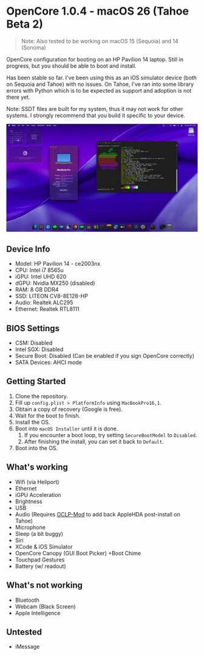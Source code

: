 # OpenCore 1.0.4 - macOS 26 (Tahoe Beta 2)

> Note: Also tested to be working on macOS 15 (Sequoia) and 14 (Sonoma)

OpenCore configuration for booting on an HP Pavilion 14 laptop.
Still in progress, but you should be able to boot and install.

Has been stable so far. I've been using this as an iOS simulator device (both on Sequoia and Tahoe) with no issues. On Tahoe, I've ran into some library errors with Python which is to be expected as support and adoption is not there yet.

Note: SSDT files are built for my system, thus it may not work for other systems. I strongly recommend that you build it specific to your device.

![Tahoe](.github/screenshots/tahoe.png)

## Device Info

- Model: HP Pavilion 14 - ce2003nx
- CPU: Intel i7 8565u
- iGPU: Intel UHD 620
- dGPU: Nvidia MX250 (disabled)
- RAM: 8 GB DDR4
- SSD: LITEON CV8-8E128-HP
- Audio: Realtek ALC295
- Ethernet: Realtek RTL8111

## BIOS Settings

- CSM: Disabled
- Intel SGX: Disabled
- Secure Boot: Disabled (Can be enabled if you sign OpenCore correctly)
- SATA Devices: AHCI mode

## Getting Started

1. Clone the repository.
1. Fill up `config.plist > PlatformInfo` using `MacBookPro16,1`.
1. Obtain a copy of recovery (Google is free).
1. Wait for the boot to finish.
1. Install the OS.
1. Boot into `macOS Installer` until it is done.
   1. If you encounter a boot loop, try setting `SecureBootModel` to `Disabled`.
   1. After finishing the install, you can set it back to `Default`.
1. Boot into the OS.

## What's working

- Wifi (via Heliport)
- Ethernet
- iGPU Acceleration
- Brightness
- USB
- Audio (Requires [OCLP-Mod](https://github.com/laobamac/OCLP-Mod) to add back AppleHDA post-install on Tahoe)
- Microphone
- Sleep (a bit buggy)
- Siri
- XCode & iOS Simulator
- OpenCore Canopy (GUI Boot Picker) +Boot Chime
- Touchpad Gestures
- Battery (w/ readout)

## What's not working

- Bluetooth
- Webcam (Black Screen)
- Apple Intelligence

## Untested

- iMessage
